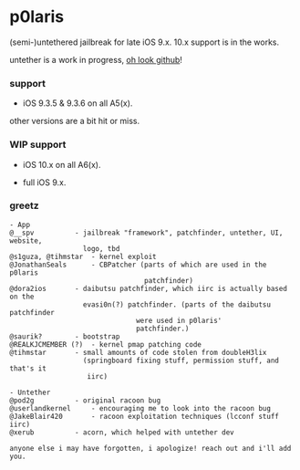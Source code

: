 # p0laris
(semi-)untethered jailbreak for late iOS 9.x. 10.x support is in the works.

untether is a work in progress, [oh look github](https://github.com/p0larisdev/untether)!

### support
- iOS 9.3.5 & 9.3.6 on all A5(x).

other versions are a bit hit or miss.

### WIP support
- iOS 10.x on all A6(x).

- full iOS 9.x.

### greetz
```
- App
@__spv			- jailbreak "framework", patchfinder, untether, UI, website,
				  logo, tbd
@s1guza, @tihmstar	- kernel exploit
@JonathanSeals		- CBPatcher (parts of which are used in the p0laris
								 patchfinder)
@dora2ios		- daibutsu patchfinder, which iirc is actually based on the
				  evasi0n(?) patchfinder. (parts of the daibutsu patchfinder
					  		   were used in p0laris'
							   patchfinder.)
@saurik?		- bootstrap
@REALKJCMEMBER (?)	- kernel pmap patching code
@tihmstar		- small amounts of code stolen from doubleH3lix
				  (springboard fixing stuff, permission stuff, and that's it
				   iirc)

- Untether
@pod2g			- original racoon bug
@userlandkernel		- encouraging me to look into the racoon bug 
@JakeBlair420		- racoon exploitation techniques (lcconf stuff iirc)
@xerub			- acorn, which helped with untether dev

anyone else i may have forgotten, i apologize! reach out and i'll add you.
```

